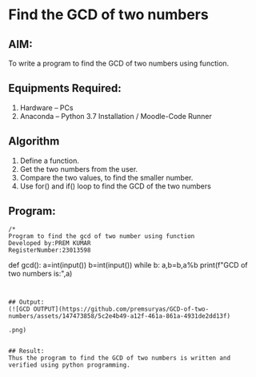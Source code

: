 # Find the GCD of two numbers

## AIM:
To write a program to find the GCD of two numbers using function.

## Equipments Required:
1. Hardware – PCs
2. Anaconda – Python 3.7 Installation / Moodle-Code Runner

## Algorithm
1. Define a function.
2. Get the two numbers from the user.
3. Compare the two values, to find the smaller number.
4. Use for() and if() loop to find the GCD of the two numbers

## Program:
```
/*
Program to find the gcd of two number using function
Developed by:PREM KUMAR 
RegisterNumber:23013598  

```
def gcd():
  a=int(input())
  b=int(input())
  while b:
    a,b=b,a%b
  print(f"GCD of two numbers is:",a)
```


## Output:
(![GCD OUTPUT](https://github.com/premsuryas/GCD-of-two-numbers/assets/147473858/5c2e4b49-a12f-461a-861a-4931de2dd13f)

.png)


## Result:
Thus the program to find the GCD of two numbers is written and verified using python programming.
